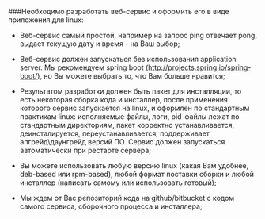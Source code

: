###Необходимо разработать веб-сервис и оформить его в виде приложения для linux:

* Веб-сервис самый простой, например на запрос ping отвечает pong, выдает текущую дату и время - на Ваш выбор;

* Веб-сервис должен запускаться без использования application server. Мы рекомендуем spring boot (http://projects.spring.io/spring-boot/), но Вы можете выбрать то, что Вам больше нравится;

* Результатом разработки должен быть пакет для инсталляции, то есть некоторая сборка кода и инсталлер, после применения которого сервис запускается на linux, и оформлен по стандартным практикам linux: исполняемые файлы, логи, pid-файлы лежат по стандартным директориям, пакет корректно устанавливается, деинсталируется, переустанавливается, поддерживает апгрейд\даунгрейд версий ПО. Сервис должен запускаться автоматически при рестарте сервера;

* Вы можете использовать любую версию linux (какая Вам удобнее, deb-based или rpm-based), любой формат поставки сборки и любой инсталлер (написать самому или использовать готовый);

* Мы ждем от Вас репозиторий кода на github/bitbucket с кодом самого сервиса, сборочного процесса и инсталлера;
